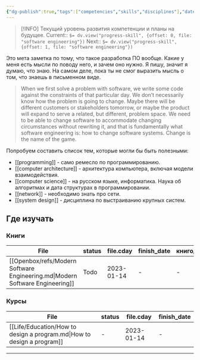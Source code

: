```yaml
---
{"dg-publish":true,"tags":["competencies","skills","disciplines"],"date":"2022-09-05T11:04:30+04:00","modified_at":"2023-01-20T11:36:27+04:00","permalink":"/competencies/software-engineering/","dgPassFrontmatter":true}
---
```



> [!INFO]
> Текущий уровень развития компетенции и планы на будущее.
> Current:: `$= dv.view("progress-skill", {offset: 0, file: "software engineering"})`
> Next:: `$= dv.view("progress-skill", {offset: 1, file: "software engineering"})`


Это мета заметка по тому, что такое разработка ПО вообще. Какие у меня есть мысли по поводу него, и зачем оно нужно.
Я пишу, значит я думаю, что знаю. На самом деле, пока ты не смог выразить мысль о том, что знаешь в письменном виде.

> When we first solve a problem with software, we write some code against the constraints of that particular day. We don’t necessarily know how the problem is going to change. Maybe there will be different customers or stakeholders tomorrow, or maybe the product will expand to serve a related, but different, problem space. We need to be able to change software to accommodate changing circumstances without rewriting it, and that is fundamentally what software engineering is: how to change software systems. Change is the name of the game.

Попробуем составить список тем, которые могли бы быть полезными:
- [[programming]] - само ремесло по программированию.
- [[computer architecture]] - архитектура компьютера, включая модели взаимодействия.
- [[computer science]] - на русском языке, информатика. Наука об алгоритмах и дата структурах в программировании.
- [[network]] - необходимо знать про сети.
- [[system design]] - дисциплина по выстраиванию крупных систем.

## Где изучать

### Книги

| File                                                                         | status | file.cday  | finish_date | книгодни |
| ---------------------------------------------------------------------------- | ------ | ---------- | ----------- | -------- |
| [[Openbox/refs/Modern Software Engineering.md\|Modern Software Engineering]] | Todo   | 2023-01-14 | \-          | \-       |


### Курсы

| File                                                                   | status | file.cday  | finish_date |
| ---------------------------------------------------------------------- | ------ | ---------- | ----------- |
| [[Life/Education/How to design a program.md\|How to design a program]] | \-     | 2023-01-14 | \-          |


---


